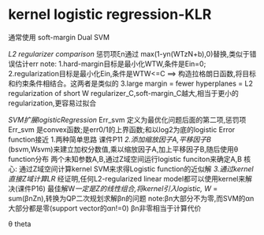 # kernel logistic regression-KLR
通常使用 soft-margin Dual SVM

*L2 regularizer comparison*
惩罚项ξn通过 max(1-yn(WTzN+b),0)替换,类似于错误估计err
note:
1.hard-margin目标是最小化WTW,条件是Ein=0;
2.regularization目标是最小化Ein,条件是WTW<=C
==>
构造拉格朗日函数,将目标和约束条件相结合。这两者是类似的
3.large margin = fewer hyperplanes = L2 regularization of short W
regularizer_C,soft-margin_C越大,相当于更小的regularization,更容易过拟合

*SVM扩展logisticRegression*
Err_svm 定义为最优化问题后面的第二项,惩罚项
Err_svm 是convex函数;是err0/1的上界函数;和以log2为底的logistic Error function接近
1.两种简单思路 课件P11
*2.添加缩放因子A,平移因子B*
(bsvm,Wsvm)来建立加权分数值,乘以缩放因子A,加上平移因子B,随后使用θ function分布
两个未知参数A,B,通过Z域空间运行logistic funciton来确定A,B
核心: 通过Z域空间计算kernel SVM来求得Logistic function的近似解
*3.通过kernel直接Z域计算LR*
经证明,任何L2-regularized linear model都可以使用kernel来解决(课件P16)
最佳解W*一定是Z的线性组合,将kernel引入logistic,
W* = sum(βnZn),转换为QP二次规划求解βn的问题
note:βn大部分不为零,而SVM的αn大部分都是零(support vector的αn!=0)
βn非零相当于计算代价


θ theta
